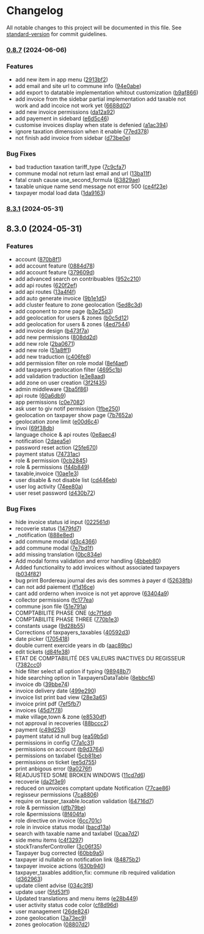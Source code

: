 # Changelog

All notable changes to this project will be documented in this file. See [standard-version](https://github.com/conventional-changelog/standard-version) for commit guidelines.

### [0.8.7](https://github.com/mcwakey/sigrecette2/compare/v8.3.1...v0.8.7) (2024-06-06)


### Features

*  add new item in app menu ([2913bf2](https://github.com/mcwakey/sigrecette2/commit/2913bf290a5d98d288fd83148dca73680788d1b0))
* add email and site url to commune info ([94e0abe](https://github.com/mcwakey/sigrecette2/commit/94e0abe20c3a245751a742557432fd2560430310))
* add export to datatable implementation whitout customization ([b9af866](https://github.com/mcwakey/sigrecette2/commit/b9af866e8784e3a513dddf59a8784ded3b59853c))
* add invoice from the  sidebar partial implementation add taxable not work and add incoice not work yet ([6688d02](https://github.com/mcwakey/sigrecette2/commit/6688d02749298f41d002e8a8157ecd9bf7a59d69))
* add new invoice permissions ([da12a92](https://github.com/mcwakey/sigrecette2/commit/da12a92b8f35ebd3c530388ae6c87e2fef1635b5))
* add payement in sidebard ([e6d5c46](https://github.com/mcwakey/sigrecette2/commit/e6d5c46bf00ea54bdca42d00f623a574a9de223e))
* customise invoices display when state is defenied ([a1ac394](https://github.com/mcwakey/sigrecette2/commit/a1ac394a9588b8b642e9b3817a87e8ae28932c04))
* ignore taxation dimenssion when it enable ([77ed378](https://github.com/mcwakey/sigrecette2/commit/77ed3784d638655b7e0fc1a092684d148af52a59))
* not finish add invoice from sidebar ([d73be0e](https://github.com/mcwakey/sigrecette2/commit/d73be0e9fdba28815e024d77f622ac43ef730314))


### Bug Fixes

* bad traduction taxation tariff_type ([7c9cfa7](https://github.com/mcwakey/sigrecette2/commit/7c9cfa7a3a61f5f903862773141f781b517c2b60))
* commune modal not return last email and url ([13ba11f](https://github.com/mcwakey/sigrecette2/commit/13ba11f5941499bbac647c4dd3bb6d4517a6bd79))
* fatal crash cause use_second_formula ([63829ae](https://github.com/mcwakey/sigrecette2/commit/63829aedd0d13bf5e44d81c89756d3b9554cc2be))
* taxable unique name send message not error 500 ([ce4f23e](https://github.com/mcwakey/sigrecette2/commit/ce4f23ed7a493a899f72bb4e5af21601f10a8f21))
* taxpayer modal load data ([1da9163](https://github.com/mcwakey/sigrecette2/commit/1da916308a93c151e673bd0a398cdb50f8202379))

### [8.3.1](https://github.com/mcwakey/sigrecette2/compare/v8.3.0...v8.3.1) (2024-05-31)

## 8.3.0 (2024-05-31)


### Features

* account ([870b8f1](https://github.com/mcwakey/sigrecette2/commit/870b8f1d0160b08f239a25b927e3f5b53f031f43))
* add account feature ([0884d78](https://github.com/mcwakey/sigrecette2/commit/0884d780b0c70d5d7fb483e56c2ecdac47635bd1))
* add account feature ([379609d](https://github.com/mcwakey/sigrecette2/commit/379609d3147e04f123753394249ff6613d7e279b))
* add advanced search on contribuables ([952c210](https://github.com/mcwakey/sigrecette2/commit/952c210e852fe0f2d96548508129701570878898))
* add api routes ([620f2ef](https://github.com/mcwakey/sigrecette2/commit/620f2ef7071d9a1cc42bd4529cdf05610d9b5245))
* add api routes ([13a4f4f](https://github.com/mcwakey/sigrecette2/commit/13a4f4f2809e283bef0d756547a7108aad43a253))
* add auto generate invoice ([9b1e1d5](https://github.com/mcwakey/sigrecette2/commit/9b1e1d51b46ad5de7db7b99581f59dd09888cf05))
* add cluster  feature to zone geolocation ([5ed8c3d](https://github.com/mcwakey/sigrecette2/commit/5ed8c3d0570efac1daf701c998ece7407d4314f8))
* add coponent to zone page ([b3e25d3](https://github.com/mcwakey/sigrecette2/commit/b3e25d3bddc07753b8af8dcd011ea946606d5309))
* add geolocation for users & zones ([b0c5d12](https://github.com/mcwakey/sigrecette2/commit/b0c5d126811b986c713dbc6ba8370e9f39e833fe))
* add geolocation for users & zones ([4ed7544](https://github.com/mcwakey/sigrecette2/commit/4ed7544cbdb9b6b1632856091401a2446bc93f6e))
* add invoice design ([b473f7a](https://github.com/mcwakey/sigrecette2/commit/b473f7a5a9b4ca06f46e593c53373c53794ed733))
* add new permissions ([808dd2d](https://github.com/mcwakey/sigrecette2/commit/808dd2d318a1b39f1024a9ec93c42962e54d1276))
* add new role ([2ba0671](https://github.com/mcwakey/sigrecette2/commit/2ba0671f02da7bca5a43736552efdd0de96a36ee))
* add new role ([51a8ff1](https://github.com/mcwakey/sigrecette2/commit/51a8ff144cabc5e07ca525e45f788c66e56144c7))
* add new traduction ([c406fe8](https://github.com/mcwakey/sigrecette2/commit/c406fe8d579a36cb75e4eab4e4c85f9fa695d9a3))
* add permission filter on role modal ([8ef4aef](https://github.com/mcwakey/sigrecette2/commit/8ef4aef8026331128badfd2323854357fc9fd2c9))
* add taxpayers geolocation filter ([4695c1b](https://github.com/mcwakey/sigrecette2/commit/4695c1b14c9de06fa74ce4519bb6587010763e83))
* add validation traduction ([e3e8aad](https://github.com/mcwakey/sigrecette2/commit/e3e8aada002bd77954e954f826ce89e47beb1425))
* add zone on user creation ([3f2f435](https://github.com/mcwakey/sigrecette2/commit/3f2f435f9b438a6d617f9cb01a8844490ab7ec04))
* admin middleware ([3ba5f86](https://github.com/mcwakey/sigrecette2/commit/3ba5f869e88db3e0d356a017081fb062d0bc00f4))
* api route ([60a6db9](https://github.com/mcwakey/sigrecette2/commit/60a6db9c220dbe6af15be76027a89176e69a01e4))
* app permissions ([c0e7082](https://github.com/mcwakey/sigrecette2/commit/c0e7082677acbff202a0f94967550ad5c253b51f))
* ask user to giv notif permission ([1fbe250](https://github.com/mcwakey/sigrecette2/commit/1fbe250e3877b4453bf30a3c246351a11087c210))
* geolocation on taxpayer show page ([7b7652a](https://github.com/mcwakey/sigrecette2/commit/7b7652a422c3464a15c9899033c56236ac752439))
* geolocation zone limit ([e00d6c4](https://github.com/mcwakey/sigrecette2/commit/e00d6c463700ab4574b36252c8e79368a320bd53))
* invoi ([69f38db](https://github.com/mcwakey/sigrecette2/commit/69f38db9a5d2a15daf506adedc65f37caae6c15f))
* language choice & api routes ([0e8aec4](https://github.com/mcwakey/sigrecette2/commit/0e8aec4dd950a51b8b578df867f973df37c3f1c2))
* notification ([2daea5e](https://github.com/mcwakey/sigrecette2/commit/2daea5ef43ef4292cd32b9fe2196c9d9641275b4))
* password reset action ([25fe670](https://github.com/mcwakey/sigrecette2/commit/25fe6707517686ce6cb078a0b9247458c5d1877f))
* payment status ([74731ac](https://github.com/mcwakey/sigrecette2/commit/74731ac7917901529615a7a7da10ad4d6c5e3684))
* role & permission ([0cb2845](https://github.com/mcwakey/sigrecette2/commit/0cb28450db8782335fa0b6b10c97ba7b0c50fa57))
* role & permissions ([f44b849](https://github.com/mcwakey/sigrecette2/commit/f44b84900f36a46e947b39988e56f508c3bfa862))
* taxable,invoice ([10ae1e3](https://github.com/mcwakey/sigrecette2/commit/10ae1e39e9d0f77a56c679c62e622b240823d77c))
* user disable & not disable list ([cd446eb](https://github.com/mcwakey/sigrecette2/commit/cd446ebb23f269b30dd92ee3384b1a335138bae6))
* user log activity ([74ee80a](https://github.com/mcwakey/sigrecette2/commit/74ee80ad851eb356360891324a7a92d228b32285))
* user reset password ([d430b72](https://github.com/mcwakey/sigrecette2/commit/d430b7253fa9f63549b7bf85519f411406eac74c))


### Bug Fixes

*  hide invoice status id input ([022561d](https://github.com/mcwakey/sigrecette2/commit/022561db72ebe1ed6e9646ffcf227b8890988e50))
*  recoverie status ([1479fd7](https://github.com/mcwakey/sigrecette2/commit/1479fd785bc6eff728f647ab74e318031e32a38f))
* _notification ([888e8ed](https://github.com/mcwakey/sigrecette2/commit/888e8ede8a8d56db16290c92edf23ef8a5dd2445))
* add commune modal ([d3c4366](https://github.com/mcwakey/sigrecette2/commit/d3c4366ba8af9f5860034795fe31f308bb9adf8d))
* add commune modal ([7e7bd1f](https://github.com/mcwakey/sigrecette2/commit/7e7bd1fe7cf552cfca9967080947051e65e50de7))
* add missing translation ([0bc834e](https://github.com/mcwakey/sigrecette2/commit/0bc834ee9ab449b3985c56f022b3f67575cd1ec9))
* Add modal forms validation and error handling ([4bbeb80](https://github.com/mcwakey/sigrecette2/commit/4bbeb8056818fa4c2e34de04a195e3e0660d2602))
* Added functionality to add invoices without associated taxpayers ([b034f82](https://github.com/mcwakey/sigrecette2/commit/b034f8298462ff552548ad16e7f9046c8e260740))
* bug print Bordereau journal des avis des sommes à payer d ([52638fb](https://github.com/mcwakey/sigrecette2/commit/52638fb9d69e0adbabffb4b4306ba10216279029))
* can not add paiement ([f1d16ce](https://github.com/mcwakey/sigrecette2/commit/f1d16ce3fa7cbc5e149b44fc23eaf6436de53893))
* cant add orderno when invoice is not yet approve ([63404a9](https://github.com/mcwakey/sigrecette2/commit/63404a9dbf8c58635ae14229e9ba5133214f18a4))
* collector permissions ([fc177ea](https://github.com/mcwakey/sigrecette2/commit/fc177ea36d333c0768650b6461f24b0c6bdcb578))
* commune json file ([51e791a](https://github.com/mcwakey/sigrecette2/commit/51e791a98bc2dae453d125a63ac8cd8dfddb5710))
* COMPTABILITE PHASE ONE ([dc7f1dd](https://github.com/mcwakey/sigrecette2/commit/dc7f1ddcf1139e4795af96a8d7bbedf366b6b696))
* COMPTABILITE PHASE THREE ([770b1e3](https://github.com/mcwakey/sigrecette2/commit/770b1e3c0522772b041322600c3e30be458e6c26))
* constants usage ([9d28b55](https://github.com/mcwakey/sigrecette2/commit/9d28b553bd83e3d7336dd6d4a6b42e7074e2625a))
* Corrections of taxpayers_taxables ([40592d3](https://github.com/mcwakey/sigrecette2/commit/40592d3a49fc31a2d91a828a238b9a47d944ca79))
* date picker ([1705418](https://github.com/mcwakey/sigrecette2/commit/1705418e2289d777c3b67ea18c4cf3ad3f3def24))
* double current exercide years in db ([aac89bc](https://github.com/mcwakey/sigrecette2/commit/aac89bceb8caa60a2a0810b0670b05ab4f1c5381))
* edit tickets ([d84fe38](https://github.com/mcwakey/sigrecette2/commit/d84fe381d46371279c73d3ac9fb76ba6128a88fb))
* ETAT DE COMPTABILITÉ DES VALEURS INACTIVES DU REGISSEUR ([7382cc0](https://github.com/mcwakey/sigrecette2/commit/7382cc0e4249e21cdd61233f492726d830fa1946))
* hide filter select all option if typing ([98948b7](https://github.com/mcwakey/sigrecette2/commit/98948b7bc20622db1ead90e9a7085036c1adf392))
* hide searching option in TaxpayersDataTable ([8ebbcf4](https://github.com/mcwakey/sigrecette2/commit/8ebbcf4021a34a155c98bde4a7a0d5cd1cdb8a89))
* invoice db ([39bbe74](https://github.com/mcwakey/sigrecette2/commit/39bbe74ac3176e3f08e2d0921aaab595355c938d))
* invoice delivery date ([499e290](https://github.com/mcwakey/sigrecette2/commit/499e290d071a7a319bce2513fccc4932c8380df3))
* invoice list print bad view ([28e3a65](https://github.com/mcwakey/sigrecette2/commit/28e3a65c4ff0d72ea6d46a7944ba9b1874a6d6b1))
* invoice print pdf ([7ef5fb7](https://github.com/mcwakey/sigrecette2/commit/7ef5fb7a588bda4ccd0133daa7dc3bca469310b9))
* invoices ([45d7f78](https://github.com/mcwakey/sigrecette2/commit/45d7f784e46c1e21cbc295797338b40f3e2a9fdf))
* make village,town & zone ([e8530df](https://github.com/mcwakey/sigrecette2/commit/e8530df8552bd31150cae235fbf747ed165c3355))
* not approval in recoveries ([88bccc2](https://github.com/mcwakey/sigrecette2/commit/88bccc2c9a2df0e2ecfd5f5b09e9181a889dd179))
* payment ([c49d253](https://github.com/mcwakey/sigrecette2/commit/c49d2535bbbd441ed71273c0cabeea9656476463))
* payment statut id null bug ([ea59b5d](https://github.com/mcwakey/sigrecette2/commit/ea59b5d00cb68fa6973b755a76c7b97f65701369))
* permissions in config ([77a1c31](https://github.com/mcwakey/sigrecette2/commit/77a1c31d59b7e3103c521d18e306f571169eaada))
* permissions on account ([b9d3764](https://github.com/mcwakey/sigrecette2/commit/b9d3764b21d97d14d170189f3b05f9cc46eac560))
* permissions on taxlabel ([5cb81be](https://github.com/mcwakey/sigrecette2/commit/5cb81be415bc646207353ac0afc93ed8e95e9713))
* permissions on ticket ([ee5d755](https://github.com/mcwakey/sigrecette2/commit/ee5d75578ccd59f719c3449d4f2da3621d6cea74))
* print anbigous error ([9a0276f](https://github.com/mcwakey/sigrecette2/commit/9a0276f15a6757fb73653f98e9fd0a407144fbb9))
* READJUSTED SOME BROKEN WINDOWS ([11cd7d6](https://github.com/mcwakey/sigrecette2/commit/11cd7d67c0e614d9511c95cdbf42b4edac8c5a82))
* recoverie ([da2f3e9](https://github.com/mcwakey/sigrecette2/commit/da2f3e94e5454501cb61158d83340b559c329925))
* reduced on unvoices comptant update Notification ([77cae86](https://github.com/mcwakey/sigrecette2/commit/77cae8633026fdefbdf7dfea1c457da1356c64e4))
* regisseur permissions ([7ca8806](https://github.com/mcwakey/sigrecette2/commit/7ca880638537ab1092986131186efe831978e74f))
* require on taxper_taxable.location validation ([64716d7](https://github.com/mcwakey/sigrecette2/commit/64716d7404fe7564be848deb6fcdc8645536199d))
* role & permission ([dfb79be](https://github.com/mcwakey/sigrecette2/commit/dfb79beffa79f7b1a9eee0d918761560d13783a9))
* role &permissions ([8f404fa](https://github.com/mcwakey/sigrecette2/commit/8f404fa6926002c5b370cf3353698e3639939eff))
* role directive on invoice ([6cc701c](https://github.com/mcwakey/sigrecette2/commit/6cc701c329e89a28f173e155eb979f2459d16042))
* role in invoice status modal ([bacd13a](https://github.com/mcwakey/sigrecette2/commit/bacd13a74145ee2c39d18f09765ff59b9c054f15))
* search with taxable name and taxlabel ([0caa7d2](https://github.com/mcwakey/sigrecette2/commit/0caa7d236b6b85bd6ecbc96bb14ca48055b4e57c))
* side menu items ([c4f3297](https://github.com/mcwakey/sigrecette2/commit/c4f3297e0218a10c70966cfdabbd94783d69ea18))
* stockTransferController ([3c06f35](https://github.com/mcwakey/sigrecette2/commit/3c06f3572d3dad1adf19d8f60913f2b2bd87c86f))
* Taxpayer bug corrected ([60bb9a5](https://github.com/mcwakey/sigrecette2/commit/60bb9a5bdd559a0f97cff3e34d7c30aeb450aa23))
* taxpayer id nullable on notification link ([84875b2](https://github.com/mcwakey/sigrecette2/commit/84875b23613158754b3ac868580fb5e2ebd836fe))
* taxpayer invoice actions ([630b940](https://github.com/mcwakey/sigrecette2/commit/630b940cefee0a67ca0220de8789fd324d33abb6))
* taxpayer_taxables addition,fix: commune rib required validation ([d362963](https://github.com/mcwakey/sigrecette2/commit/d3629635efedf5645abbf0bcf23c7d8d1f8c5b23))
* update client advise ([034c3f8](https://github.com/mcwakey/sigrecette2/commit/034c3f8fa7ae94d353de6aa1c75a748f0cf279f9))
* update user ([5fd53f1](https://github.com/mcwakey/sigrecette2/commit/5fd53f11faf148840b52f7d5c465316e3c0d0398))
* Updated translations and menu items ([e28b449](https://github.com/mcwakey/sigrecette2/commit/e28b449a57d130d476d254079674b2104442f3fd))
* user activity status code color ([cf8d96d](https://github.com/mcwakey/sigrecette2/commit/cf8d96d219fc483c9b0f17c3679015ac680eeaf1))
* user management ([26de824](https://github.com/mcwakey/sigrecette2/commit/26de824e0b4776407c77456ab89197dc9248138b))
* zone geolocation ([3a73ec9](https://github.com/mcwakey/sigrecette2/commit/3a73ec9e6d848b068267b4143a727ddbe125d804))
* zones geolocation ([08807d2](https://github.com/mcwakey/sigrecette2/commit/08807d2d5c8542f938f88b117d0803fbe3a23f5d))
